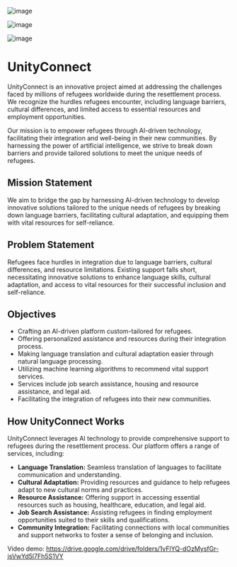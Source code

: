 ![image](https://github.com/tjh31/unityconnect/assets/64650488/a2393063-417f-4005-a31c-ef03cfe43a64)

![image](https://github.com/tjh31/unityconnect/assets/64650488/cfe979d8-642c-4451-bc7e-b4bbacd3c72b)

![image](https://github.com/tjh31/unityconnect/assets/64650488/d21ea698-f16f-4908-b159-3d37201e987d)







# UnityConnect

UnityConnect is an innovative project aimed at addressing the challenges faced by millions of refugees worldwide during the resettlement process. We recognize the hurdles refugees encounter, including language barriers, cultural differences, and limited access to essential resources and employment opportunities. 

Our mission is to empower refugees through AI-driven technology, facilitating their integration and well-being in their new communities. By harnessing the power of artificial intelligence, we strive to break down barriers and provide tailored solutions to meet the unique needs of refugees.

## Mission Statement

We aim to bridge the gap by harnessing AI-driven technology to develop innovative solutions tailored to the unique needs of refugees by breaking down language barriers, facilitating cultural adaptation, and equipping them with vital resources for self-reliance.

## Problem Statement

Refugees face hurdles in integration due to language barriers, cultural differences, and resource limitations. Existing support falls short, necessitating innovative solutions to enhance language skills, cultural adaptation, and access to vital resources for their successful inclusion and self-reliance.

## Objectives

- Crafting an AI-driven platform custom-tailored for refugees.
- Offering personalized assistance and resources during their integration process.
- Making language translation and cultural adaptation easier through natural language processing.
- Utilizing machine learning algorithms to recommend vital support services.
- Services include job search assistance, housing and resource assistance, and legal aid.
- Facilitating the integration of refugees into their new communities.

## How UnityConnect Works

UnityConnect leverages AI technology to provide comprehensive support to refugees during the resettlement process. Our platform offers a range of services, including:

- **Language Translation:** Seamless translation of languages to facilitate communication and understanding.
- **Cultural Adaptation:** Providing resources and guidance to help refugees adapt to new cultural norms and practices.
- **Resource Assistance:** Offering support in accessing essential resources such as housing, healthcare, education, and legal aid.
- **Job Search Assistance:** Assisting refugees in finding employment opportunities suited to their skills and qualifications.
- **Community Integration:** Facilitating connections with local communities and support networks to foster a sense of belonging and inclusion.

Video demo:
https://drive.google.com/drive/folders/1vFlYQ-dOzMysfGr-jsVwYd5l7Fh5S1VY

